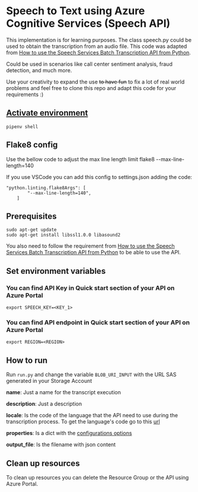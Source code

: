 # Speech to Text using Azure Cognitive Services **(Speech API)**
This implementation is for learning purposes. The class speech.py could be used to obtain the transcription from an audio file. This code was adapted from [How to use the Speech Services Batch Transcription API from Python](https://github.com/Azure-Samples/cognitive-services-speech-sdk/tree/master/samples/batch/python#how-to-use-the-speech-services-batch-transcription-api-from-python).

Could be used in scenarios like call center sentiment analysis, fraud detection, and much more.

Use your creativity to expand the use ~~to have fun~~ to fix a lot of real world problems and feel free to clone this repo and adapt this code for your requirements :)

## [Activate environment](https://pipenv.readthedocs.io/en/latest/)
`pipenv shell`

## Flake8 config
Use the bellow code to adjust the max line length limit
flake8 --max-line-length=140

If you use VSCode you can add this config to settings.json adding the code:

```
"python.linting.flake8Args": [
        "--max-line-length=140",
    ]
```

## Prerequisites
```
sudo apt-get update
sudo apt-get install libssl1.0.0 libasound2
```

You also need to follow the requirement from [How to use the Speech Services Batch Transcription API from Python](https://github.com/Azure-Samples/cognitive-services-speech-sdk/tree/master/samples/batch/python#how-to-use-the-speech-services-batch-transcription-api-from-python) to be able to use the API.

## Set environment variables
### You can find API Key in Quick start section of your API on Azure Portal
`export SPEECH_KEY=<KEY_1>`
### You can find API endpoint in Quick start section of your API on Azure Portal
`export REGION=<REGION>`


## How to run
Run `run.py` and change the variable `BLOB_URI_INPUT` with the URL SAS generated in your Storage Account

**name**: Just a name for the transcript execution

**description**: Just a description

**locale**: Is the code of the language that the API need to use during the transcription process. To get the language's code go to this [url](https://docs.microsoft.com/en-us/azure/cognitive-services/speech-service/language-support)

**properties**: Is a dict with the [configurations options](https://docs.microsoft.com/en-us/azure/cognitive-services/speech-service/batch-transcription#configuration-properties)

**output_file**: Is the filename with json content

## Clean up resources
To clean up resources you can delete the Resource Group or the API using Azure Portal.

